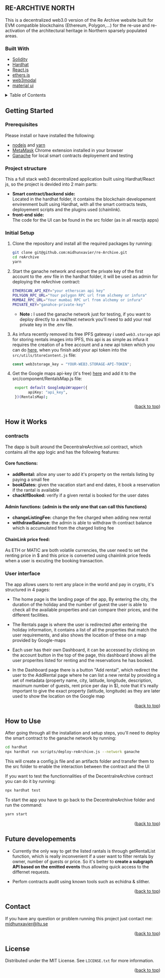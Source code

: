 <div id="top"></div>

<!-- ABOUT THE PROJECT -->

## RE-ARCHTIVE NORTH

This is a decentralized web3.0 version of the Re Archive website built for EVM compatible blockchains (Ethereum, Polygon,...) for the re-use and re-activation
of the architectural heritage in Northern sparsely populated areas.

</p>

### Built With

- [Solidity](https://docs.soliditylang.org/)
- [Hardhat](https://hardhat.org/getting-started/)
- [React.js](https://reactjs.org/)
- [ethers.js](https://docs.ethers.io/v5/)
- [web3modal](https://github.com/Web3Modal/web3modal)
- [material ui](https://mui.com/getting-started/installation/)

<details>
  <summary>Table of Contents</summary>
  <ol>
    <li>
      <a href="#getting-started">Getting Started</a>
      <ul>
       <li><a href="#prerequisites">Prerequisites</a></li>
       <li><a href="#project-structure">Project structure</a></li>
       <li><a href="#initial-setup">Initial Setup</a></li>
      </ul>
    </li>
    <li>
      <a href="#how-it-works">How it Works</a>
     <ul>
       <li><a href="#contracts">Contracts</a></li>
       <li><a href="#user-interface">User interface</a></li>
      </ul>
    </li>
    <li><a href="#how-to-use">How to Use</a></li>
    <li><a href="#future-developements">Future developements</a></li>
    <li><a href="#contact">Contact</a></li>
    <li><a href="#license">License</a></li>
  </ol>
</details>

<!-- GETTING STARTED -->

## Getting Started

### Prerequisites

Please install or have installed the following:

- [nodejs](https://nodejs.org/en/download/) and [yarn](https://classic.yarnpkg.com/en/)
- [MetaMask](https://chrome.google.com/webstore/detail/metamask/nkbihfbeogaeaoehlefnkodbefgpgknn) Chrome extension installed in your browser
- [Ganache](https://trufflesuite.com/ganache/) for local smart contracts deployement and testing

### Project structure

This a full stack web3 decentralized application built using Hardhat/React js, so the project is devided into 2 main parts:

<ul>
 <li><b>Smart contract/backend side:</b></li>
 Located in the hardhat folder, it contains the blockchain developement envirenment built using Hardhat, with all the smart contracts tests, deployement scripts and the plugins used (chainlink). 
  <li><b>front-end side:</b></li>
The code for the UI can be found in the src folder (as in all reactjs apps)
</ul>

### Initial Setup

1. Clone the repository and install all the required packages by running:
   ```sh
   git clone git@github.com:midhunxavier/re-Archive.git
   cd reArchive
   yarn
   ```
2. Start the ganache network and export the private key of the first account to the .env file in the hardhat folder, it will be used as admin for deploying the reArchive contract:

   ```sh
   ETHERSCAN_API_KEY="your etherscan api key"
   POLYGON_RPC_URL="Your polygon RPC url from alchemy or infura"
   MUMBAI_RPC_URL="Your mumbai RPC url from alchemy or infura"
   PRIVATE_KEY="ganahce-private-key"
   ```

   - <b>Note :</b> I used the ganache network just for testing, if you want to deploy directly to a real/test network you'll need to add your real private key in the .env file.

3. As infura recently removed its free IPFS gateway i used `web3.storage` api for storing rentals images into IPFS, this api is as simple as infura it requires the creation of a free account and a new api token which you can do [here](https://web3.storage), when you finish add your api token into the `src/utils/StoreContent.js` file:
   ```js
   const web3storage_key = "YOUR-WEB3.STORAGE-API-TOKEN";
   ```
4. Get the Google maps api-key (it's free) [here](https://developers.google.com/maps/documentation/embed/get-api-key) and add it to the src/component/RentalsMap.js file:
   ```sh
    export default GoogleApiWrapper({
          apiKey: "api_key",
    })(RentalsMap);
   ```
   <p align="right">(<a href="#top">back to top</a>)</p>

<!-- Working EXAMPLES -->

## How it Works

### contracts

The dapp is built around the DecentralreArchive.sol contract, which contains all the app logic and has the following features:

<h4>Core functions:</h4>
<ul>
  <li><b>addRental:</b> allow any user to add it's property on the rentals listing by paying a small fee</li>
  <li><b>bookDates:</b> given the vacation start and end dates, it book a reservation if the rantal is available</li>
  <li><b>chackIfBooked:</b> verify if a given rental is booked for the user dates</li>
</ul>

<h4>Admin functions: (admin is the only one that can call this functions)</h4>
<ul>
  <li><b>changeListingFee:</b> change the fee charged when adding new rental</li>
  <li><b>withdrawBalance:</b> the admin is able to withdraw th contract balance which is accumulated from the charged listing fee</li>
</ul>
<h4>ChainLink price feed:</h4>

As ETH or MATIC are both volatile currencies, the user need to set the renting price in $ and this price is converted using chainlink price feeds when a user is excuting the booking transaction.

### User interface

The app allows users to rent any place in the world and pay in crypto, it's structured in 4 pages:

- The home page is the landing page of the app, By entering the city, the duration of the holiday and the number of guest the user is able to check all the available properties and can compare their prices, and the different facilities.

- The Rentals page is where the user is redirected after entering the holiday information, it contains a list of all the properties that match the user
  requirements, and also shows the location of these on a map provided by Google-maps

- Each user has their own Dashboard, it can be accessed by clicking on the account button in the top of the page, this dashboard shows all the user properites listed for renting and the reservations he has booked.

- In the Dashboard page there is a button "Add rental", which redirect the user to the AddRental page where he can list a new rental by providing a set of metadata (property name, city, latitude, longitude, description, maximum number of guests, rent price per day in $), note that it's really important to give the exact property (latitude, longitude) as they are later used to show the location on the Google map

<p align="right">(<a href="#top">back to top</a>)</p>

<!-- USAGE EXAMPLES -->

## How to Use

After going through all the installation and setup steps, you'll need to deploy the smart contract to the ganache network by running:

```sh
cd hardhat
npx hardhat run scripts/deploy-reArchive.js --network ganache
```

This will create a config.js file and an artifacts folder and transfer them to the src folder to enable the interaction between the contract and the UI

If you want to test the functionnalities of the DecentralreArchive contract you can do it by running:

```sh
npx hardhat test
```

To start the app you have to go back to the DecentralreArchive folder and run the command:

```sh
yarn start
```

<p align="right">(<a href="#top">back to top</a>)</p>

<!-- FUTURE DEVELOPEMENT -->

## Future developements

- Currently the only way to get the listed rantals is through getRentalList function, which is really inconvenient if a user want to filter rentals by owner, number of guests or price. So it's better to <b>create a subgraph API based on the emitted events</b> thus allowing quick access to the differnet requests.

- Perfom contracts audit using known tools such as echidna & slither.

<p align="right">(<a href="#top">back to top</a>)</p>

<!-- Contact -->

## Contact

If you have any question or problem running this project just contact me: midhunxavier@ltu.se

<p align="right">(<a href="#top">back to top</a>)</p>

<!-- LICENSE -->

## License

Distributed under the MIT License. See `LICENSE.txt` for more information.

<p align="right">(<a href="#top">back to top</a>)</p>
